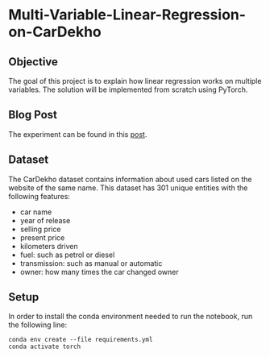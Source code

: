 # Multi-Variable-Linear-Regression-on-CarDekho

## Objective
The goal of this project is to explain how linear regression works on multiple variables.
The solution will be implemented from scratch using PyTorch.

## Blog Post
The experiment can be found in this [post](https://consciousml.github.io/blog/linear-regression/car-price/pca/pytorch/from-scratch/2020/09/14/Multivariate-Linear-Regression.html).

## Dataset
The CarDekho dataset contains information about used cars listed on the website of the same name.
This dataset has 301 unique entities with the following features:
- car name
- year of release
- selling price
- present price
- kilometers driven
- fuel: such as petrol or diesel
- transmission: such as manual or automatic
- owner: how many times the car changed owner

## Setup
In order to install the conda environment needed to run the notebook, run the following line:
```console
conda env create --file requirements.yml
conda activate torch
```
